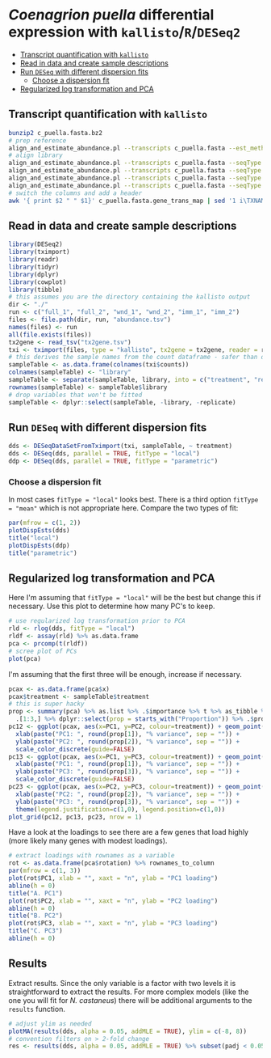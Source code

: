 # *Coenagrion puella* differential expression with `kallisto`/`R`/`DESeq2`

- [Transcript quantification with `kallisto`](#transcript-quantification-with-kallisto)
- [Read in data and create sample descriptions](#read-in-data-and-create-sample-descriptions)
- [Run `DESeq` with different dispersion fits](#run-deseq-with-different-dispersion-fits)
  - [Choose a dispersion fit](#choose-a-dispersion-fit)
- [Regularized log transformation and PCA](#regularized-log-transformation-and-pca)

## Transcript quantification with `kallisto`

```sh
bunzip2 c_puella.fasta.bz2
# prep reference
align_and_estimate_abundance.pl --transcripts c_puella.fasta --est_method kallisto --trinity_mode --prep_reference --output_dir ./
# align library
align_and_estimate_abundance.pl --transcripts c_puella.fasta --seqType fq --left cm_c_1_S1_R1_001.fastq.gz --right cm_c_1_S1_R2_001.fastq.gz --est_method kallisto --trinity_mode --output_dir cm_c_1
align_and_estimate_abundance.pl --transcripts c_puella.fasta --seqType fq --left cm_c_2_S9_R1_001.fastq.gz --right cm_c_2_S9_R2_001.fastq.gz --est_method kallisto --trinity_mode --output_dir cm_c_2
align_and_estimate_abundance.pl --transcripts c_puella.fasta --seqType fq --left cm_t_1_S2_R1_001.fastq.gz --right cm_t_1_S2_R2_001.fastq.gz --est_method kallisto --trinity_mode --output_dir cm_t_1
align_and_estimate_abundance.pl --transcripts c_puella.fasta --seqType fq --left cm_t_2_S10_R1_001.fastq.gz --right cm_t_2_S10_R2_001.fastq.gz --est_method kallisto --trinity_mode --output_dir cm_t_2
# switch the columns and add a header
awk '{ print $2 " " $1}' c_puella.fasta.gene_trans_map | sed '1 i\TXNAME\tGENEID' | sed 's/ /\t/g' > tx2gene.tsv
```

## Read in data and create sample descriptions

```r
library(DESeq2)
library(tximport)
library(readr)
library(tidyr)
library(dplyr)
library(cowplot)
library(tibble)
# this assumes you are the directory containing the kallisto output
dir <- "./"
run <- c("full_1", "full_2", "wnd_1", "wnd_2", "imm_1", "imm_2")
files <- file.path(dir, run, "abundance.tsv")
names(files) <- run
all(file.exists(files))
tx2gene <- read_tsv("tx2gene.tsv")
txi <- tximport(files, type = "kallisto", tx2gene = tx2gene, reader = read_tsv)
# this derives the sample names from the count dataframe - safer than doing it manually
sampleTable <- as.data.frame(colnames(txi$counts))
colnames(sampleTable) <- "library"
sampleTable <- separate(sampleTable, library, into = c("treatment", "replicate"), sep = "_", remove = FALSE, extra = "drop")
rownames(sampleTable) <- sampleTable$library
# drop variables that won't be fitted
sampleTable <- dplyr::select(sampleTable, -library, -replicate)
```

## Run `DESeq` with different dispersion fits 

```r
dds <- DESeqDataSetFromTximport(txi, sampleTable, ~ treatment)
dds <- DESeq(dds, parallel = TRUE, fitType = "local")
ddp <- DESeq(dds, parallel = TRUE, fitType = "parametric")
```

### Choose a dispersion fit

In most cases `fitType = "local"` looks best. There is a third option `fitType = "mean"` which is not appropriate here. Compare the two types of fit:

```r
par(mfrow = c(1, 2))
plotDispEsts(dds)
title("local")
plotDispEsts(ddp)
title("parametric")
```

## Regularized log transformation and PCA

Here I'm assuming that `fitType = "local"` will be the best but change this if necessary. Use this plot to determine how many PC's to keep.

```r
# use regularized log transformation prior to PCA
rld <- rlog(dds, fitType = "local")
rldf <- assay(rld) %>% as.data.frame
pca <- prcomp(t(rldf))
# scree plot of PCs
plot(pca)
```

I'm assuming that the first three will be enough, increase if necessary.

```r
pcax <- as.data.frame(pca$x)
pcax$treatment <- sampleTable$treatment
# this is super hacky
prop <- summary(pca) %>% as.list %>% .$importance %>% t %>% as_tibble %>%
  .[1:3,] %>% dplyr::select(prop = starts_with("Proportion")) %>% .$prop *100
pc12 <- ggplot(pcax, aes(x=PC1, y=PC2, colour=treatment)) + geom_point(size=5) +
  xlab(paste("PC1: ", round(prop[1]), "% variance", sep = "")) +
  ylab(paste("PC2: ", round(prop[2]), "% variance", sep = "")) +
  scale_color_discrete(guide=FALSE)
pc13 <- ggplot(pcax, aes(x=PC1, y=PC3, colour=treatment)) + geom_point(size=5) +
  xlab(paste("PC1: ", round(prop[1]), "% variance", sep = "")) +
  ylab(paste("PC3: ", round(prop[3]), "% variance", sep = "")) +
  scale_color_discrete(guide=FALSE)
pc23 <- ggplot(pcax, aes(x=PC2, y=PC3, colour=treatment)) + geom_point(size=5) +
  xlab(paste("PC2: ", round(prop[2]), "% variance", sep = "")) +
  ylab(paste("PC3: ", round(prop[3]), "% variance", sep = "")) +
  theme(legend.justification=c(1,0), legend.position=c(1,0))
plot_grid(pc12, pc13, pc23, nrow = 1)
```

Have a look at the loadings to see there are a few genes that load highly (more likely many genes with modest loadings).

```r
# extract loadings with rownames as a variable
rot <- as.data.frame(pca$rotation) %>% rownames_to_column
par(mfrow = c(1, 3))
plot(rot$PC1, xlab = "", xaxt = "n", ylab = "PC1 loading")
abline(h = 0)
title("A. PC1")
plot(rot$PC2, xlab = "", xaxt = "n", ylab = "PC2 loading")
abline(h = 0)
title("B. PC2")
plot(rot$PC3, xlab = "", xaxt = "n", ylab = "PC3 loading")
title("C. PC3")
abline(h = 0)
```

## Results

Extract results. Since the only variable is a factor with two levels it is straightforward to extract the results. For more complex models (like the one you will fit for *N. castaneus*) there will be additional arguments to the `results` function.

```r
# adjust ylim as needed
plotMA(results(dds, alpha = 0.05, addMLE = TRUE), ylim = c(-8, 8))
# convention filters on > 2-fold change
res <- results(dds, alpha = 0.05, addMLE = TRUE) %>% subset(padj < 0.05 & abs(log2FoldChange) > 1)
```

